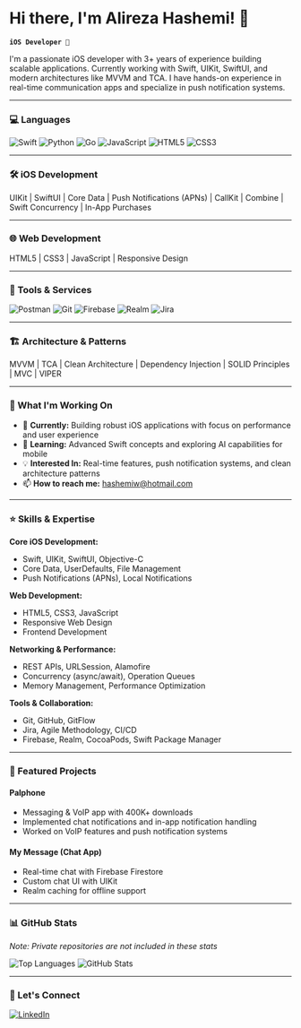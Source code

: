 # Hi there, I'm Alireza Hashemi! 👋

**`iOS Developer `**

I'm a passionate iOS developer with 3+ years of experience building scalable applications. Currently working with Swift, UIKit, SwiftUI, and modern architectures like MVVM and TCA. I have hands-on experience in real-time communication apps and specialize in push notification systems.

---

### 💻 Languages

![Swift](https://img.shields.io/badge/Swift-F54A2A?style=for-the-badge&logo=swift&logoColor=white)
![Python](https://img.shields.io/badge/Python-3776AB?style=for-the-badge&logo=python&logoColor=white)
![Go](https://img.shields.io/badge/Go-00ADD8?style=for-the-badge&logo=go&logoColor=white)
![JavaScript](https://img.shields.io/badge/JavaScript-F7DF1E?style=for-the-badge&logo=javascript&logoColor=black)
![HTML5](https://img.shields.io/badge/HTML5-E34F26?style=for-the-badge&logo=html5&logoColor=white)
![CSS3](https://img.shields.io/badge/CSS3-1572B6?style=for-the-badge&logo=css3&logoColor=white)

---

### 🛠️ iOS Development

UIKit | SwiftUI | Core Data | Push Notifications (APNs) | CallKit | Combine | Swift Concurrency | In-App Purchases

---

### 🌐 Web Development

HTML5 | CSS3 | JavaScript | Responsive Design

---

### 🔧 Tools & Services

![Postman](https://img.shields.io/badge/Postman-FF6C37?style=for-the-badge&logo=postman&logoColor=white)
![Git](https://img.shields.io/badge/Git-F05032?style=for-the-badge&logo=git&logoColor=white)
![Firebase](https://img.shields.io/badge/Firebase-FFCA28?style=for-the-badge&logo=firebase&logoColor=black)
![Realm](https://img.shields.io/badge/Realm-39477F?style=for-the-badge&logo=realm&logoColor=white)
![Jira](https://img.shields.io/badge/Jira-0052CC?style=for-the-badge&logo=jira&logoColor=white)

---

### 🏗️ Architecture & Patterns

MVVM | TCA | Clean Architecture | Dependency Injection | SOLID Principles | MVC | VIPER

---

### 💼 What I'm Working On

- 🔭 **Currently:** Building robust iOS applications with focus on performance and user experience
- 🌱 **Learning:** Advanced Swift concepts and exploring AI capabilities for mobile
- 💡 **Interested In:** Real-time features, push notification systems, and clean architecture patterns
- 📫 **How to reach me:** hashemiw@hotmail.com

---

### ⭐ Skills & Expertise

**Core iOS Development:**
- Swift, UIKit, SwiftUI, Objective-C
- Core Data, UserDefaults, File Management
- Push Notifications (APNs), Local Notifications

**Web Development:**
- HTML5, CSS3, JavaScript
- Responsive Web Design
- Frontend Development

**Networking & Performance:**
- REST APIs, URLSession, Alamofire
- Concurrency (async/await), Operation Queues
- Memory Management, Performance Optimization

**Tools & Collaboration:**
- Git, GitHub, GitFlow
- Jira, Agile Methodology, CI/CD
- Firebase, Realm, CocoaPods, Swift Package Manager

---

### 🚀 Featured Projects

#### Palphone
- Messaging & VoIP app with 400K+ downloads
- Implemented chat notifications and in-app notification handling
- Worked on VoIP features and push notification systems

#### My Message (Chat App)
- Real-time chat with Firebase Firestore
- Custom chat UI with UIKit
- Realm caching for offline support

---

### 📊 GitHub Stats

*Note: Private repositories are not included in these stats*

![Top Languages](https://github-readme-stats.vercel.app/api/top-langs/?username=hashemiw&layout=compact&theme=default&cache_seconds=1800)
![GitHub Stats](https://github-readme-stats.vercel.app/api?username=hashemiw&show_icons=true&theme=default)

---

### 🤝 Let's Connect

[![LinkedIn](https://img.shields.io/badge/LinkedIn-0077B5?style=for-the-badge&logo=linkedin&logoColor=white)](www.linkedin.com/in/hashemiwx)
